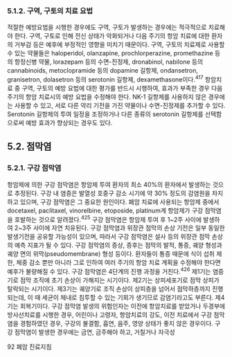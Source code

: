 ### 5.1.2. 구역, 구토의 치료 요법

적절한 예방요법을 시행한 경우에도 구역, 구토가 발생하는 경우에는 적극적으로 치료해야 한다. 구역, 구토로 인해 전신 상태가 악화되거나 다음 주기의 항암 치료에 대한 환자의 거부감 등은 예후에 부정적인 영향을 미치기 때문이다. 구역, 구토의 치료제로 사용할 수 있는 약물들은 haloperidol, olanzapine, prochlorperazine, promethazine 등의 항정신병 약물, lorazepam 등의 수면-진정제, dronabinol, nabilone 등의 cannabinoids, metoclopramide 등의 dopamine 길항제, ondansetron, granisetron, dolasetron 등의 serotonin 길항제, dexamethasone이다.<sup>417</sup>
항암치료 중 구역, 구토의 예방 요법에 대한 평가를 반드시 시행하여, 효과가 부족한 경우 다음 주기의 항암 치료시의 예방 요법을 수정해야 한다. NK-1 길항제를 사용하지 않은 경우에는 사용할 수 있고, 서로 다른 약리 기전을 가진 약물이나 수면-진정제를 추가할 수 있다. Serotonin 길항제의 투여 일정을 조정하거나 다른 종류의 serotonin 길항제를 선택함으로써 예방 효과가 향상되는 경우도 있다.

## 5.2. 점막염

### 5.2.1. 구강 점막염

항암제에 의한 구강 점막염은 항암제 투여 환자의 최소 40%의 환자에서 발생하는 것으로 추정된다. 구강 내 염증은 발열성 호중구 감소 시기에 약 30% 정도의 감염원을 차지하고 있으며, 구강 점막염은 그 중요한 원인이다. 폐암 치료에 사용되는 항암제 중에서 docetaxel, paclitaxel, vinorelbine, etoposide, platinum계 항암제가 구강 점막염을 호발하는 것으로 알려졌다.<sup>425</sup> 구강 점막염은 항암제 투여 후 1~2주 사이에 발생하여 2~3주 사이에 자연 치유된다. 구강 점막염과 위장관 점막의 손상 기전은 일부 동일한 발생기전을 공유할 가능성이 있으며, 따라서 구강 점막염은 설사 등의 위장관 점막 손상의 예측 지표가 될 수 있다. 구강 점막염의 증상, 증후는 점막의 발적, 통증, 궤양 형성과 궤양 면의 위막(pseudomembrane) 형성 등이다. 환자들이 통증 때문에 식이 섭취 제한, 체중 감소 뿐만 아니라 그로 인하여 여러 주기의 항암 치료 계획을 수정해야 한다면 예후가 불량해질 수 있다. 구강 점막염은 4단계의 진행 과정을 거친다.<sup>426</sup> 제1기는 염증기로 점막 조직에 초기 손상이 가해지는 시기이다. 제2기는 상피세포기로 점막 상피가 탈락되는 시기이다. 제3기는 궤양기로 조직 손상이 상피층을 넘어서 점막하층까지 진행되는데, 이 때 세균이 체내로 침투할 수 있는 기회가 생기므로 감염기라고도 부른다. 제4기는 회복기이다.
구강 점막염 발생의 위험인자는 이전에 항암치료를 받았거나 두경부에 방사선치료를 시행한 경우, 어린이나 고령자, 항암치료의 강도, 이전 치료에서 구강 점막염을 경험하였던 경우, 구강의 불결함, 흡연, 음주, 영양 상태가 좋지 않은 경우이다. 구강 점막염이 발생한 경우에는 금연, 금주해야 하고, 거칠거나 자극성

<PAGE>92 폐암 진료지침